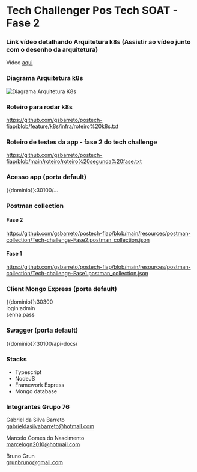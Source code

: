 # Tech Challenger Pos Tech SOAT - Fase 2

### Link vídeo detalhando Arquitetura k8s (Assistir ao vídeo junto com o desenho da arquitetura)
Vídeo <a href="https://www.youtube.com/watch?v=XIh6OoHhGBs" target="_blank">aqui</a>

### Diagrama Arquitetura k8s
![Diagrama Arquitetura K8s](https://github.com/gsbarreto/postech-fiap/assets/10748518/9851466f-df08-49f2-8aa5-c43ffeaa6b18)

### Roteiro para rodar k8s
https://github.com/gsbarreto/postech-fiap/blob/feature/k8s/infra/roteiro%20k8s.txt

### Roteiro de testes da app - fase 2 do tech challenge
https://github.com/gsbarreto/postech-fiap/blob/main/roteiro/roteiro%20segunda%20fase.txt

### Acesso app (porta default)
{{dominio}}:30100/...

### Postman collection
#### Fase 2
https://github.com/gsbarreto/postech-fiap/blob/main/resources/postman-collection/Tech-challenge-Fase2.postman_collection.json

#### Fase 1
https://github.com/gsbarreto/postech-fiap/blob/main/resources/postman-collection/Tech-challenge-Fase1.postman_collection.json

### Client Mongo Express (porta default)
{{dominio}}:30300 <br>
login:admin <br>
senha:pass

### Swagger (porta default)
{{dominio}}:30100/api-docs/

### Stacks
- Typescript
- NodeJS
- Framework Express
- Mongo database

### Integrantes Grupo 76

Gabriel da Silva Barreto<br>
gabrieldasilvabarreto@hotmail.com

Marcelo Gomes do Nascimento <br>
marcelogn2010@hotmail.com

Bruno Grun <br>
grunbruno@gmail.com 

